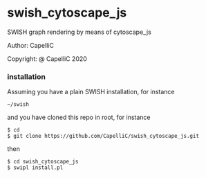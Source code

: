 # swish_cytoscape_js
SWISH graph rendering by means of cytoscape_js

Author: CapelliC

Copyright: @ CapelliC 2020

### installation

Assuming you have a plain SWISH installation, for instance

```
~/swish
```

and you have cloned this repo in root, for instance

```
$ cd
$ git clone https://github.com/CapelliC/swish_cytoscape_js.git
```

then

```
$ cd swish_cytoscape_js
$ swipl install.pl
```
